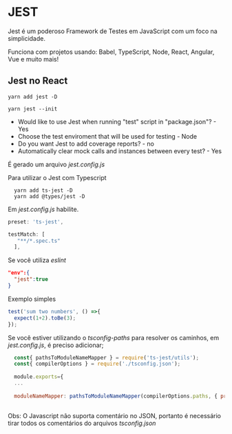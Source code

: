 # JEST

Jest é um poderoso Framework de Testes em JavaScript com um foco na simplicidade.

Funciona com projetos usando: Babel, TypeScript, Node, React, Angular, Vue e muito mais!

## Jest no React

```
yarn add jest -D

yarn jest --init
``` 
- Would like to use Jest when running "test" script in "package.json"? - Yes
- Choose the test enviroment that will be used for testing - Node
- Do you want Jest to add coverage reports? - no
- Automatically clear mock calls and instances between every test? - Yes

É gerado um arquivo *jest.config.js*

Para utilizar o Jest com Typescript
```
  yarn add ts-jest -D
  yarn add @types/jest -D
```

Em *jest.config.js* habilite.
```js
preset: 'ts-jest',

testMatch: [
   "**/*.spec.ts"
  ],
```
Se você utiliza *eslint*
```json
"env":{
  "jest":true
}
```

Exemplo simples
```ts
test('sum two numbers', () =>{
  expect(1+2).toBe(3);
});
```

Se você estiver utilizando o *tsconfig-paths* para resolver os caminhos, em *jest.config.js*, é preciso adicionar;
```js
  const{ pathsToModuleNameMapper } = require('ts-jest/utils');
  const{ compilerOptions } = require('./tsconfig.json');
  
  module.exports={
  ...
  
  moduleNameMapper: pathsToModuleNameMapper(compilerOptions.paths, { prefix: '<rootDir>/src/'}),
  
```
Obs: O Javascript não suporta comentário no JSON, portanto é necessário tirar todos os comentários do arquivos *tsconfig.json*

